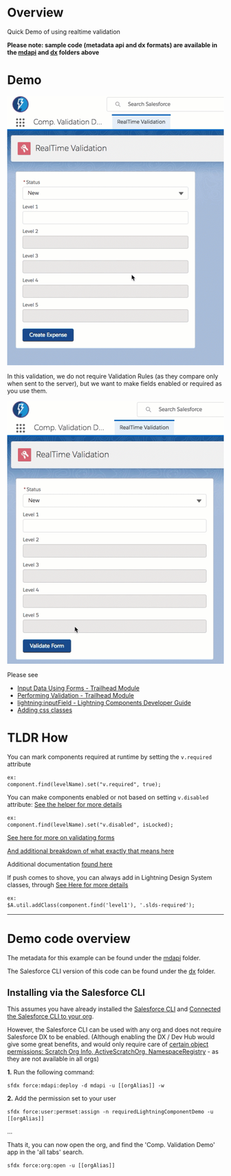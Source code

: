# Overview

Quick Demo of using realtime validation

**Please note: sample code (metadata api and dx formats) are available in the [mdapi](./mdapi) and [dx](./dx) folders above**

# Demo

![Gif Demo](doc/images/demo.gif)

In this validation, we do not require Validation Rules (as they compare only when sent to the server), but we want to make fields enabled or required as you use them.

![Demo Required](doc/images/demoRequired.gif)

Please see

* [Input Data Using Forms - Trailhead Module](https://trailhead.salesforce.com/modules/lex_dev_lc_basics/units/lex_dev_lc_basics_forms)
* [Performing Validation - Trailhead Module](https://trailhead.salesforce.com/modules/lex_dev_lc_basics/units/lex_dev_lc_basics_forms#Tdxn4tBKheading7)
* [lightning:inputField - Lightning Components Developer Guide](https://developer.salesforce.com/docs/atlas.en-us.lightning.meta/lightning/aura_compref_lightning_inputField.htm?search_text=lightning:inputField)
* [Adding css classes](https://developer.salesforce.com/docs/atlas.en-us.lightning.meta/lightning/js_cb_styles.htm)

# TLDR How

You can mark components required at runtime by setting the `v.required` attribute

	ex:
	component.find(levelName).set("v.required", true);

You can make components enabled or not based on setting `v.disabled` attribute:
[See the helper for more details](dx/force-app/main/default/aura/ltng_RealtimeValidation/ltng_RealtimeValidationHelper.js)

	ex:
	component.find(levelName).set("v.disabled", isLocked);

[See here for more on validating forms](https://trailhead.salesforce.com/modules/lex_dev_lc_basics/units/lex_dev_lc_basics_forms#Tdxn4tBKheading7)

[And additional breakdown of what exactly that means here](https://salesforce.stackexchange.com/questions/184525/help-me-to-undestand-this-lightning-helper-methods-reduce-showhelpmessageifin#answer-184535)

Additional documentation [found here](https://developer.salesforce.com/docs/atlas.en-us.lightning.meta/lightning/js_validate_fields.htm)

If push comes to shove, you can always add in Lightning Design System classes, through  [See Here for more details](https://developer.salesforce.com/docs/atlas.en-us.lightning.meta/lightning/js_cb_styles.htm)

	ex:
	$A.util.addClass(component.find('level1'), '.slds-required');

---

# Demo code overview

The metadata for this example can be found under the [mdapi](./mdapi) folder.

The Salesforce CLI version of this code can be found under the [dx](./dx) folder.

## Installing via the Salesforce CLI

This assumes you have already installed the [Salesforce CLI]() and [Connected the Salesforce CLI to your org](https://developer.salesforce.com/docs/atlas.en-us.sfdx_dev.meta/sfdx_dev/sfdx_dev_auth_web_flow.htm).

However, the Salesforce CLI can be used with any org and does not require Salesforce DX to be enabled. (Although enabling the DX / Dev Hub would give some great benefits, and would only require care of [certain object permissions: Scratch Org Info, ActiveScratchOrg, NamespaceRegistry](https://developer.salesforce.com/docs/atlas.en-us.sfdx_setup.meta/sfdx_setup/sfdx_setup_add_users.htm) - as they are not available in all orgs)

**1.** Run the following command:

	sfdx force:mdapi:deploy -d mdapi -u [[orgAlias]] -w

**2.** Add the permission set to your user

	sfdx force:user:permset:assign -n requiredLightningComponentDemo -u [[orgAlias]]
	
...

Thats it, you can now open the org, and find the 'Comp. Validation Demo' app in the 'all tabs' search.

	sfdx force:org:open -u [[orgAlias]]


